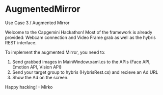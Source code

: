 # AugmentedMirror
Use Case 3 / Augmented Mirror

Welcome to the Capgemini Hackathon!
Most of the framework is already provided:
Webcam connection and Video Frame grab as well as the hybris REST interface.

To implement the augmented Mirror, you need to:
1. Send grabbed images in MainWindow.xaml.cs to the APIs (Face API, Emotion API, Vision API)
2. Send your target group to hybris (HybrisRest.cs) and recieve an Ad URL
3. Show the Ad on the screen.

Happy hacking! - Mirko